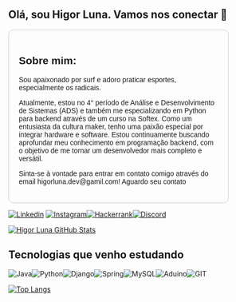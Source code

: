 ## Olá, sou Higor Luna. Vamos nos conectar 👋

<div style="border: 1px solid #ccc; padding: 20px; border-radius: 10px; max-width: 400px; font-family: Arial, sans-serif;">
    <h2>Sobre mim:</h2>
    <p>Sou apaixonado por surf e adoro praticar esportes, especialmente os radicais.</p>
    <p>Atualmente, estou no 4° período de Análise e Desenvolvimento de Sistemas (ADS) e também me especializando em Python para backend através de um curso na Softex. Como um entusiasta da cultura maker, tenho uma paixão especial por integrar hardware e software. Estou continuamente buscando aprofundar meu conhecimento em programação backend, com o objetivo de me tornar um desenvolvedor mais completo e versátil.</p>
    <p>Sinta-se à vontade para entrar em contato comigo através do email higorluna.dev@gamil.com! Aguardo seu contato</p>
</div>

<div>
    </p>

<p>
<div>

[![Linkedin](https://img.shields.io/badge/LinkedIn-0077B5?style=for-the-badge&logo=linkedin&logoColor=white)](https://www.linkedin.com/in/higor-luna/) [![Instagram](https://img.shields.io/badge/Instagram-E4405F?style=for-the-badge&logo=instagram&logoColor=white)](https://www.instagram.com/higor_luna/)[![Hackerrank](https://img.shields.io/badge/-Hackerrank-2EC866?style=for-the-badge&logo=HackerRank&logoColor=white)](https://www.hackerrank.com/profile/higorluna_dev)[![Discord](https://img.shields.io/badge/Discord-7289DA?style=for-the-badge&logo=discord&logoColor=white)](https://discord.com/users/1019085953744240730)

[![Higor Luna GitHub Stats](https://github-readme-stats.vercel.app/api?username=higorluna&show_icons=true&theme=vision-friendly-dark&locale=pt-br)](https://github.com/anuraghazra/github-readme-stats)

## Tecnologias que venho estudando

![Java](https://img.shields.io/badge/Java-ED8B00?style=for-the-badge&logo=openjdk&logoColor=white)![Python](https://img.shields.io/badge/Python-3776AB?style=for-the-badge&logo=python&logoColor=white)![Django](https://img.shields.io/badge/Django-092E20?style=for-the-badge&logo=django&logoColor=white)![Spring](https://img.shields.io/badge/Spring-6DB33F?style=for-the-badge&logo=spring&logoColor=white)![MySQL](https://img.shields.io/badge/MySQL-005C84?style=for-the-badge&logo=mysql&logoColor=white)![Aduino](https://img.shields.io/badge/Arduino-00979D?style=for-the-badge&logo=Arduino&logoColor=white)![GIT](https://img.shields.io/badge/GIT-E44C30?style=for-the-badge&logo=git&logoColor=white)



[![Top Langs](https://github-readme-stats.vercel.app/api/top-langs/?username=higorluna&locale=pt-br&theme=vision-friendly-dark)](https://github.com/anuraghazra/github-readme-stats)
